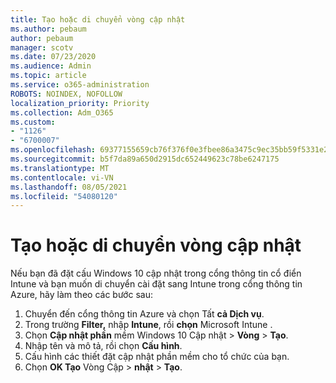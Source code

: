 ```yaml
---
title: Tạo hoặc di chuyển vòng cập nhật
ms.author: pebaum
author: pebaum
manager: scotv
ms.date: 07/23/2020
ms.audience: Admin
ms.topic: article
ms.service: o365-administration
ROBOTS: NOINDEX, NOFOLLOW
localization_priority: Priority
ms.collection: Adm_O365
ms.custom:
- "1126"
- "6700007"
ms.openlocfilehash: 69377155659cb76f376f0e3fbee86a3475c9ec35bb59f5331e26ca15b12e548a
ms.sourcegitcommit: b5f7da89a650d2915dc652449623c78be6247175
ms.translationtype: MT
ms.contentlocale: vi-VN
ms.lasthandoff: 08/05/2021
ms.locfileid: "54080120"
---
```

# <a name="create-or-migrate-update-rings"></a>Tạo hoặc di chuyển vòng cập nhật

Nếu bạn đã đặt cấu Windows 10 cập nhật trong cổng thông tin cổ điển Intune và bạn muốn di chuyển cài đặt sang Intune trong cổng thông tin Azure, hãy làm theo các bước sau:

1.  Chuyển đến cổng thông tin Azure và chọn Tất  **cả Dịch vụ**.
2.  Trong trường **Filter,** nhập **Intune**, rồi **chọn** Microsoft Intune .
3.  Chọn **Cập nhật phần** mềm Windows 10 Cập nhật   >   **Vòng**   >   **Tạo**.
4.  Nhập tên và mô tả, rồi chọn  **Cấu hình**.
5.  Cấu hình các thiết đặt cập nhật phần mềm cho tổ chức của bạn.
6.  Chọn **OK Tạo** Vòng Cập  >  **nhật**  >  **Tạo**.
